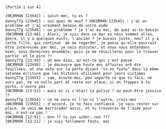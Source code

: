 `[Partie 1 sur 4]`

`J0K3RM4N [23h42] : salut mec, tu es ?`  
`danny77g [23h45] : oui quoi de neuf ?`
`J0K3RM4N [23h45] : j'ai un problème et j'ai vraiment besoin de votre aide`  
`danny77g [23h46] : un problème ? je t'ai eu mec, de quoi as-tu besoin`  
`J0K3RM4N [23:48] : Alors, je suis dans ce bar où nous sommes allés, genre, il y a quelques nuits, l'ancien ? je buvais juste, non? il y a cette fille, qui continue  de me regarder, je pense qu'elle pourrait être intéressée par moi, je vais discuter, et nous nous entendons bien, nous dormirons ensemble, puis je me réveillerai pour la trouver partie. et le pire ??`  
`danny77g [23:49] : oh mon dieu, qu'est-ce qui s'est passé`  
`J0K3RM4N [23h50] : je découvre que toute mes affaires ont été fouillées, et une note sur la porte disant "tu es foutu" dans la même satanée écriture que les blitzers utilisent pour leurs victimes`  
`danny77g [23h51] : sam, écoute-moi, peu importe ce que tu fais, ne sors pas, ne va nulle part et reste sur place, si on frappes à ta porte, n'ouvre pas`  
`J0K3RM4N [23:52] : mais et si c'était la police ? ou peut-être jessica ??`  
`danny77g [23h54] : ce ne sera ni l'un ni l'autre, crois-moi`  
`J0K3RM4N [23h55] : d'accord, je te fais confiance. je vais rester sur place. Je vais me barricader aussi, et tu trouveras de l'aide pour moi, n'est-ce pas ?`  
`J0K3RM4N [12:01] : bon ?? tu vas aider, non ???`  
`J0K3RM4N [12:21] : je suis tellement foutu, mec`  
